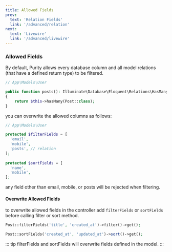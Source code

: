 ```yaml
---
title: Allowed Fields
prev:
  text: 'Relation Fields'
  link: '/advanced/relation'
next:
  text: 'Livewire'
  link: '/advanced/livewire'
---
```


### Allowed Fields
By default, Purity allows every database column and all model relations (that have a defined return type) to be filtered.
```php
// App\Models\User

public function posts(): Illuminate\Database\Eloquent\Relations\HasMany // This is mandatory
{
    return $this->hasMany(Post::class);
}
```

you can overwrite the allowed columns as follows:

```php
// App\Models\User

protected $filterFields = [
  'email',
  'mobile',
  'posts', // relation
];
    
protected $sortFields = [
  'name',
  'mobile',
];
```
any field other than email, mobile, or posts will be rejected when filtering.
#### Overwrite Allowed Fields
to overwrite allowed fields in the controller add `filterFields` or `sortFields` before calling filter or sort method.
```php
Post::filterFields('title', 'created_at')->filter()->get();

Post::sortFields('created_at', 'updated_at')->sort()->get();
```
::: tip
filterFields and sortFields will overwrite fields defined in the model.
:::